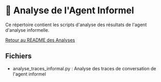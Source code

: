 # 🧐 Analyse de l'Agent Informel

Ce répertoire contient les scripts d'analyse des résultats de l'agent d'analyse informelle.

[Retour au README des Analyses](../README.md)

## Fichiers

- analyse_traces_informal.py : Analyse des traces de conversation de l'agent informel

